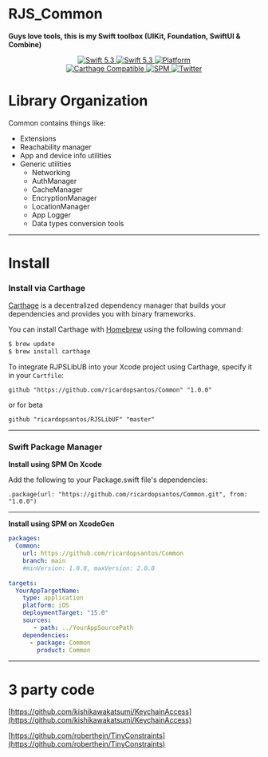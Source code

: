 # RJS_Common

__Guys love tools, this is my Swift toolbox (UIKit, Foundation, SwiftUI & Combine)__

<p align="center">
   <a href="https://developer.apple.com/swift/">
      <img src="https://img.shields.io/badge/Swift-5.1-orange.svg?style=flat" alt="Swift 5.3">
   </a>
    <a href="https://developer.apple.com/swift/">
      <img src="https://img.shields.io/badge/Xcode-15.4.-blue.svg" alt="Swift 5.3">
   </a>
   <a href="">
      <img src="https://img.shields.io/cocoapods/p/ValidatedPropertyKit.svg?style=flat" alt="Platform">
   </a>
   <br/>
   <a href="https://github.com/Carthage/Carthage">
      <img src="https://img.shields.io/badge/Carthage-compatible-4BC51D.svg?style=flat" alt="Carthage Compatible">
   </a>
   <a href="https://github.com/apple/swift-package-manager">
      <img src="https://img.shields.io/badge/Swift%20Package%20Manager-compatible-brightgreen.svg" alt="SPM">
   </a>
   <a href="https://twitter.com/ricardo_psantos/">
      <img src="https://img.shields.io/badge/Twitter-@ricardo_psantos-blue.svg?style=flat" alt="Twitter">
   </a>
</p>


# Library Organization

Common contains things like:

* Extensions
* Reachability manager
* App and device info utilities
* Generic utilities 
   * Networking
   * AuthManager
   * CacheManager
   * EncryptionManager
   * LocationManager
   * App Logger
   * Data types conversion tools

---

# Install

### Install via Carthage

[Carthage](https://github.com/Carthage/Carthage) is a decentralized dependency manager that builds your dependencies and provides you with binary frameworks.

You can install Carthage with [Homebrew](http://brew.sh/) using the following command:

```bash
$ brew update
$ brew install carthage
```

To integrate RJPSLibUB into your Xcode project using Carthage, specify it in your `Cartfile`:

```ogdl
github "https://github.com/ricardopsantos/Common" "1.0.0"
```

or for beta

```ogdl
github "ricardopsantos/RJSLibUF" "master"
```

---

### Swift Package Manager

__Install using SPM On Xcode__

Add the following to your Package.swift file's dependencies:

`.package(url: "https://github.com/ricardopsantos/Common.git", from: "1.0.0")`

---

__Install using SPM on XcodeGen__

```yml
packages:
  Common:
    url: https://github.com/ricardopsantos/Common
    branch: main
    #minVersion: 1.0.0, maxVersion: 2.0.0
    
targets:
  YourAppTargetName:
    type: application
    platform: iOS
    deploymentTarget: "15.0"
    sources:
       - path: ../YourAppSourcePath
    dependencies:
      - package: Common
        product: Common
```

---
        
# 3 party code

[https://github.com/kishikawakatsumi/KeychainAccess](https://github.com/kishikawakatsumi/KeychainAccess)

[https://github.com/roberthein/TinyConstraints](https://github.com/roberthein/TinyConstraints)
